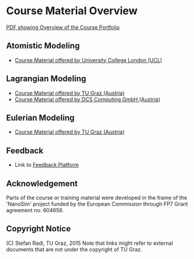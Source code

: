 Course Material Overview
================================

[PDF showing Overview of the Course Portfolio](PDF/2015-06-30_AcademicTrainingAndFeedback.pdf)

Atomistic Modeling
-----------------
* [Course Material offered by University College London (UCL)](1_MaterialsTheory/courses_ULC.md)

Lagrangian Modeling
-----------------
* [Course Material offered by TU Graz (Austria)](2_LagrangianModels/courses_TUGraz.md)
* [Course Material offered by DCS Computing GmbH (Austria)](2_LagrangianModels/courses_DCS.md)

Eulerian Modeling
--------------------
* [Course Material offered by TU Graz (Austria)](3_EulerianModels/courses_TUGraz.md)

Feedback
---------------
* Link to [Feedback Platform](99_Feedback/README.md)

Acknowledgement
--------------------------
Parts of the course or training material were developed in the frame of the 'NanoSim' project funded by the European Commission through FP7 Grant agreement no. 604656.

Copyright Notice
-------------
(C) Stefan Radl, TU Graz, 2015
Note that links might refer to external documents that are not under the copyright of TU Graz.
